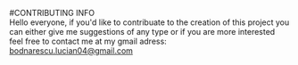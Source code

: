 #CONTRIBUTING INFO  
Hello everyone, if you'd like to contribuate to the creation of this project you can either give me suggestions of any type or if you are more interested feel free to contact me at my gmail adress: bodnarescu.lucian04@gmail.com
